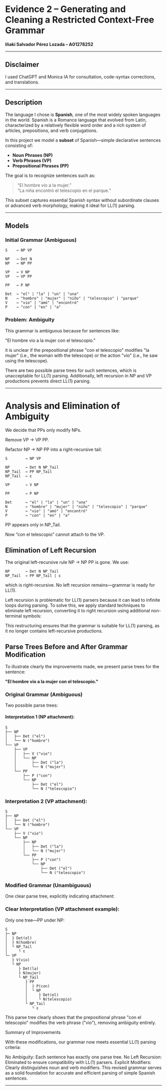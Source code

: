 # Evidence 2 – Generating and Cleaning a Restricted Context-Free Grammar  
**Iñaki Salvador Pérez Lozada – A01278252**

---

## Disclaimer
I used ChatGPT and Monica IA for consultation, code-syntax corrections, and translations.

---

## Description
The language I chose is **Spanish**, one of the most widely spoken languages in the world. Spanish is a Romance language that evolved from Latin, characterized by a relatively flexible word order and a rich system of articles, prepositions, and verb conjugations.

In this project we model a **subset** of Spanish—simple declarative sentences consisting of:

- **Noun Phrases (NP)**
- **Verb Phrases (VP)**
- **Prepositional Phrases (PP)**

The goal is to recognize sentences such as:  
> “El hombre vio a la mujer.”  
> “La niña encontró el telescopio en el parque.”

This subset captures essential Spanish syntax without subordinate clauses or advanced verb morphology, making it ideal for LL(1) parsing.

---

## Models

### Initial Grammar (Ambiguous)
```text
S    → NP VP

NP   → Det N
NP   → NP PP

VP   → V NP
VP   → VP PP

PP   → P NP

Det  → "el" | "la" | "un" | "una"
N    → "hombre" | "mujer" | "niño" | "telescopio" | "parque"
V    → "vio" | "amó" | "encontró"
P    → "con" | "en" | "a"
```

### Problem: Ambiguity
This grammar is ambiguous because for sentences like:

"El hombre vio a la mujer con el telescopio."

it is unclear if the prepositional phrase "con el telescopio" modifies "la mujer" (i.e., the woman with the telescope) or the action "vio" (i.e., he saw using the telescope).

There are two possible parse trees for such sentences, which is unacceptable for LL(1) parsing. Additionally, left recursion in NP and VP productions prevents direct LL(1) parsing.

---------------------------------------------------------
# Analysis and Elimination of Ambiguity

We decide that PPs only modify NPs.

Remove VP → VP PP.

Refactor NP → NP PP into a right-recursive tail:

```text
S        → NP VP

NP       → Det N NP_Tail
NP_Tail  → PP NP_Tail
NP_Tail  → ε

VP       → V NP

PP       → P NP

Det      → "el" | "la" | "un" | "una"
N        → "hombre" | "mujer" | "niño" | "telescopio" | "parque"
V        → "vio" | "amó" | "encontró"
P        → "con" | "en" | "a"
```

PP appears only in NP_Tail.

Now “con el telescopio” cannot attach to the VP.

## Elimination of Left Recursion

The original left-recursive rule NP → NP PP is gone.
We use:

```text
NP       → Det N NP_Tail
NP_Tail  → PP NP_Tail | ε
```

which is right-recursive. No left recursion remains—grammar is ready for LL(1).

Left recursion is problematic for LL(1) parsers because it can lead to infinite loops during parsing. To solve this, we apply standard techniques to eliminate left recursion, converting it to right recursion using additional non-terminal symbols:

This restructuring ensures that the grammar is suitable for LL(1) parsing, as it no longer contains left-recursive productions.

## Parse Trees Before and After Grammar Modification

To illustrate clearly the improvements made, we present parse trees for the sentence:

**"El hombre vio a la mujer con el telescopio."**

### Original Grammar (Ambiguous)

Two possible parse trees:

#### Interpretation 1 (NP attachment):
```
S
├── NP
│   ├── Det ("el")
│   └── N ("hombre")
└── VP
    ├── VP
    │   ├── V ("vio")
    │   └── NP
    │       ├── Det ("la")
    │       └── N ("mujer")
    └── PP
        ├── P ("con")
        └── NP
            ├── Det ("el")
            └── N ("telescopio")
```

### Interpretation 2 (VP attachment):

```
S
├── NP
│   ├── Det ("el")
│   └── N ("hombre")
└── VP
    ├── V ("vio")
    └── NP
        ├── NP
        │   ├── Det ("la")
        │   └── N ("mujer")
        └── PP
            ├── P ("con")
            └── NP
                ├── Det ("el")
                └── N ("telescopio")
```

### Modified Grammar (Unambiguous)

One clear parse tree, explicitly indicating attachment:

### Clear Interpretation (VP attachment example):

Only one tree—PP under NP:

```text
S
├─ NP
│  ├ Det(el)
│  ├ N(hombre)
│  └ NP_Tail
│     └ ε
└─ VP
   ├ V(vio)
   └ NP
      ├ Det(la)
      ├ N(mujer)
      └ NP_Tail
         ├ PP
         │  ├ P(con)
         │  └ NP
         │     ├ Det(el)
         │     └ N(telescopio)
         └ NP_Tail
            └ ε

```

This parse tree clearly shows that the prepositional phrase "con el telescopio" modifies the verb phrase ("vio"), removing ambiguity entirely.


Summary of Improvements

With these modifications, our grammar now meets essential LL(1) parsing criteria:

No Ambiguity: Each sentence has exactly one parse tree.
No Left Recursion: Eliminated to ensure compatibility with LL(1) parsers.
Explicit Modifiers: Clearly distinguishes noun and verb modifiers.
This revised grammar serves as a solid foundation for accurate and efficient parsing of simple Spanish sentences.

---


